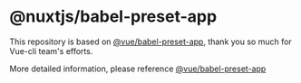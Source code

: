 # @nuxtjs/babel-preset-app

This repository is based on [@vue/babel-preset-app](https://github.com/vuejs/vue-cli/tree/dev/packages/%40vue/babel-preset-app), thank you so much for Vue-cli team's efforts.

More detailed information, please reference [@vue/babel-preset-app](https://github.com/vuejs/vue-cli/tree/dev/packages/%40vue/babel-preset-app#vuebabel-preset-app)
